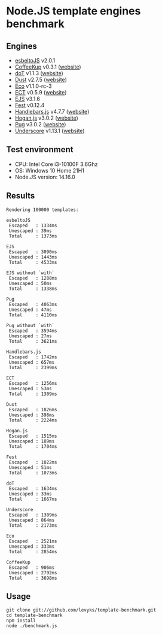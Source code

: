 # Node.JS template engines benchmark

## Engines

- [esbeltoJS](https://github.com/Levyks/esbeltoJS) v2.0.1
- [CoffeeKup](https://github.com/mauricemach/coffeekup) v0.3.1 ([website](http://coffeekup.org/))
- [doT](https://github.com/olado/doT) v1.1.3 ([website](http://olado.github.com/doT/))
- [Dust](https://github.com/linkedin/dustjs) v2.7.5 ([website](http://linkedin.github.com/dustjs/))
- [Eco](https://github.com/sstephenson/eco) v1.1.0-rc-3
- [ECT](https://github.com/baryshev/ect) v0.5.9 ([website](http://ectjs.com/))
- [EJS](https://github.com/visionmedia/ejs) v3.1.6
- [Fest](https://github.com/mailru/fest) v0.12.4
- [Handlebars.js](https://github.com/wycats/handlebars.js/) v4.7.7 ([website](http://handlebarsjs.com/))
- [Hogan.js](https://github.com/twitter/hogan.js) v3.0.2 ([website](http://twitter.github.com/hogan.js/))
- [Pug](https://github.com/pugjs/pug/tree/master/packages/pug) v3.0.2 ([website](https://pugjs.org/))
- [Underscore](https://github.com/documentcloud/underscore) v1.13.1 ([website](http://underscorejs.org/))

## Test environment

- CPU: Intel Core i3-10100F 3.6Ghz
- OS: Windows 10 Home 21H1
- Node.JS version: 14.16.0

## Results

	Rendering 100000 templates:

	esbeltoJS
	 Escaped   : 1334ms
	 Unescaped : 39ms
	 Total     : 1373ms

	EJS
	 Escaped   : 3090ms
	 Unescaped : 1443ms
	 Total     : 4533ms

	EJS without `with`
	 Escaped   : 1288ms
	 Unescaped : 50ms
	 Total     : 1338ms

	Pug
	 Escaped   : 4063ms
	 Unescaped : 47ms
	 Total     : 4110ms

	Pug without `with`
	 Escaped   : 3594ms
	 Unescaped : 27ms
	 Total     : 3621ms

	Handlebars.js
	 Escaped   : 1742ms
	 Unescaped : 657ms
	 Total     : 2399ms

	ECT
	 Escaped   : 1256ms
	 Unescaped : 53ms
	 Total     : 1309ms

	Dust
	 Escaped   : 1826ms
	 Unescaped : 398ms
	 Total     : 2224ms

	Hogan.js
	 Escaped   : 1515ms
	 Unescaped : 189ms
	 Total     : 1704ms

	Fest
	 Escaped   : 1022ms
	 Unescaped : 51ms
	 Total     : 1073ms

	doT
	 Escaped   : 1634ms
	 Unescaped : 33ms
	 Total     : 1667ms

	Underscore
	 Escaped   : 1309ms
	 Unescaped : 864ms
	 Total     : 2173ms

	Eco
	 Escaped   : 2521ms
	 Unescaped : 333ms
	 Total     : 2854ms

	CoffeeKup
	 Escaped   : 906ms
	 Unescaped : 2792ms
	 Total     : 3698ms

## Usage

	git clone git://github.com/levyks/template-benchmark.git
	cd template-benchmark
	npm install
	node ./benchmark.js
